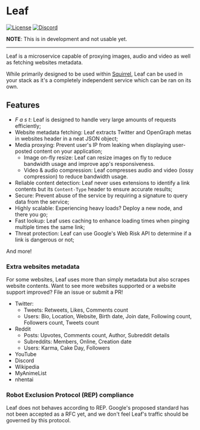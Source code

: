# Leaf
[![License](https://img.shields.io/github/license/squirrelchat/leaf.svg?style=flat-square)](https://github.com/squirrelchat/leaf/blob/master/LICENSE)
[![Discord](https://img.shields.io/badge/chat-on%20Discord-7289DA.svg?style=flat-square)](https://discord.gg/zhxhCzN)

**NOTE**: This is in development and not usable yet.

----

Leaf is a microservice capable of proxying images, audio and video as well as fetching websites metadata.

While primarily designed to be used within [Squirrel](https://squirrel.chat), Leaf can be used in your stack as it's a
completely independent service which can be ran on its own.

## Features
 - *F a s t*: <!-- unlike vlang --> Leaf is designed to handle very large amounts of requests efficiently;
 - Website metadata fetching: Leaf extracts Twitter and OpenGraph metas in websites header in a neat JSON object;
 - Media proxying: Prevent user's IP from leaking when displaying user-posted content on your application;
   - Image on-fly resize: Leaf can resize images on fly to reduce bandwidth usage and improve app's responsiveness.
   - Video & audio compression: Leaf compresses audio and video (lossy compression) to reduce bandwidth usage.
 - Reliable content detection: Leaf never uses extensions to identify a link contents but its `Content-Type` header to
ensure accurate results;
 - Secure: Prevent abuse of the service by requiring a signature to query data from the service;
 - Highly scalable: Experiencing heavy loads? Deploy a new node, and there you go;
 - Fast lookup: Leaf uses caching to enhance loading times when pinging multiple times the same link;
 - Threat protection: Leaf can use Google's Web Risk API to determine if a link is dangerous or not;

And more!

### Extra websites metadata
For some websites, Leaf uses more than simply metadata but also scrapes website contents. Want to see more websites
supported or a website support improved? File an issue or submit a PR!

 - Twitter:
   - Tweets: Retweets, Likes, Comments count
   - Users: Bio, Location, Website, Birth date, Join date, Following count, Followers count, Tweets count
 - Reddit
   - Posts: Upvotes, Comments count, Author, Subreddit details
   - Subreddits: Members, Online, Creation date
   - Users: Karma, Cake Day, Followers
 - YouTube
 - Discord
 - Wikipedia
 - MyAnimeList
 - nhentai <!-- we got you fellow degenerates :^) -->

### Robot Exclusion Protocol (REP) compliance
Leaf does not behaves according to REP. Google's proposed standard has not been accepted as a RFC yet, and we don't
feel Leaf's traffic should be governed by this protocol.
